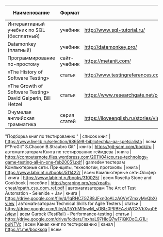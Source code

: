 **Наименование** | **Формат** | **Ссылка**  | **Кому было бы полезно?**
------------ | ------------- | ------------ | -------------
Интерактивный учебник по SQL (бесплатный) | учебник | http://www.sql-tutorial.ru/ | всем
Datamonkey (платный) | учебник | http://datamonkey.pro/ | всем
Программирование по-простому | сайт-учебник | https://metanit.com/ | продвинутым
«The History of Software Testing» | статья | http://www.testingreferences.com/testinghistory.php | всем
«The Growth of Software Testing» David Gelperin, Bill Hetzel | статья | https://www.researchgate.net/publication/234808293_The_growth_of_software_testing | всем
Очумелая английская грамматика | серия статей | https://iloveenglish.ru/stories/view/ochymelaya_anglijskaya_grammatika | всем
"Подборка книг по тестированию
" | список книг | https://www.livelib.ru/selection/686598-bibliotechka-qa-spetsialista | всем
P“ProGit” S.Chacon B.Straubro Git" | книга | https://git-scm.com/book/ru | автоматизаторам
Книга по тестированию геймдева | книга | https://computernote.files.wordpress.com/2011/04/course-technology-game-testing-all-in-one-feb20051.pdf | gamedev тестерам
Компьютерные сети. Принципы, технологии, протоколы | книга | https://www.labirint.ru/books/511422/ | всем
Компьютерные сети.Олифер | книга | https://www.labirint.ru/books/310025/ | всем
Rosetta Stone and Cookbook | пособие | http://scraping.pro/res/xpath-cheat/xpath_css_dom_ref.pdf | автоматизаторам
The Art of Test Automation - Selenide + Jav | книга | https://drive.google.com/file/d/1qRHCZGZ88JFxn0oALzA0VyfZmxvMvQbX/view | автоматизаторам
Technical Skills  for Agile Testers | статьи | https://drive.google.com/file/d/15YhMRqwM_sOBIz0PRBEAzbWGXVbXsq0E/view | всем
Gurock (TestRail) - Performance-testing | статьи | https://drive.google.com/drive/folders/1nxhaL97HlcQ7w17jQKOoD_G1L-puNTVc | всем
Канал книг по тестированию | канал | https://t.me/booksqa | всем
